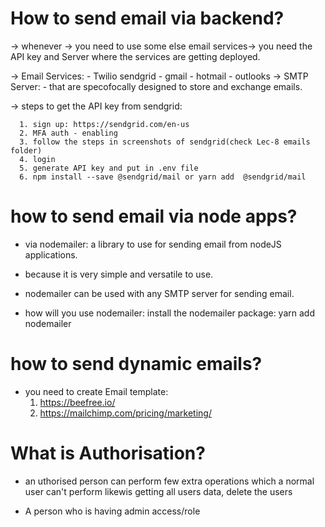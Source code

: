 # How to send email via backend?

   -> whenever -> you need to use some else email services-> you need the API key and Server where the services are getting deployed.

   -> Email Services:
       - Twilio sendgrid
       - gmail
       - hotmail
       - outlooks
   -> SMTP Server:
       - that are specofocally designed to store and exchange emails.

   -> steps to get the API key from sendgrid:

      1. sign up: https://sendgrid.com/en-us
      2. MFA auth - enabling
      3. follow the steps in screenshots of sendgrid(check Lec-8 emails folder)
      4. login
      5. generate API key and put in .env file
      6. npm install --save @sendgrid/mail or yarn add  @sendgrid/mail

# how to send email via node apps?

 - via nodemailer:  a library to use for sending email from nodeJS applications.
 - because it is very simple and versatile to use.
 - nodemailer can be used with any SMTP server for sending email.

 - how will you use nodemailer:
     install the nodemailer package: yarn add nodemailer

# how to send dynamic emails?

   - you need to create Email template:
       1. https://beefree.io/
       2. https://mailchimp.com/pricing/marketing/

# What is Authorisation?

  - an uthorised person can perform few extra operations which a normal user can't perform likewis getting all users data, delete the users

  - A person who is having admin access/role 